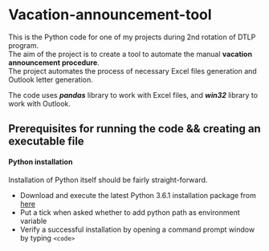 # Vacation-announcement-tool
This is the Python code for one of my projects during 2nd rotation of DTLP program.   
The aim of the project is to create a tool to automate the manual **vacation announcement procedure**.   
The project automates the process of necessary Excel files generation and Outlook letter generation.  
    
The code uses _**pandas**_ library to work with Excel files, and _**win32**_ library to work with Outlook.
## Prerequisites for running the code && creating an executable file
#### Python installation
Installation of Python itself should be fairly straight-forward.
* Download and execute the latest Python 3.6.1 installation package from [here](https://www.python.org/downloads/release/python-361/)
* Put a tick when asked whether to add python path as environment variable
* Verify a successful installation by opening a command prompt window by typing `<code>`


